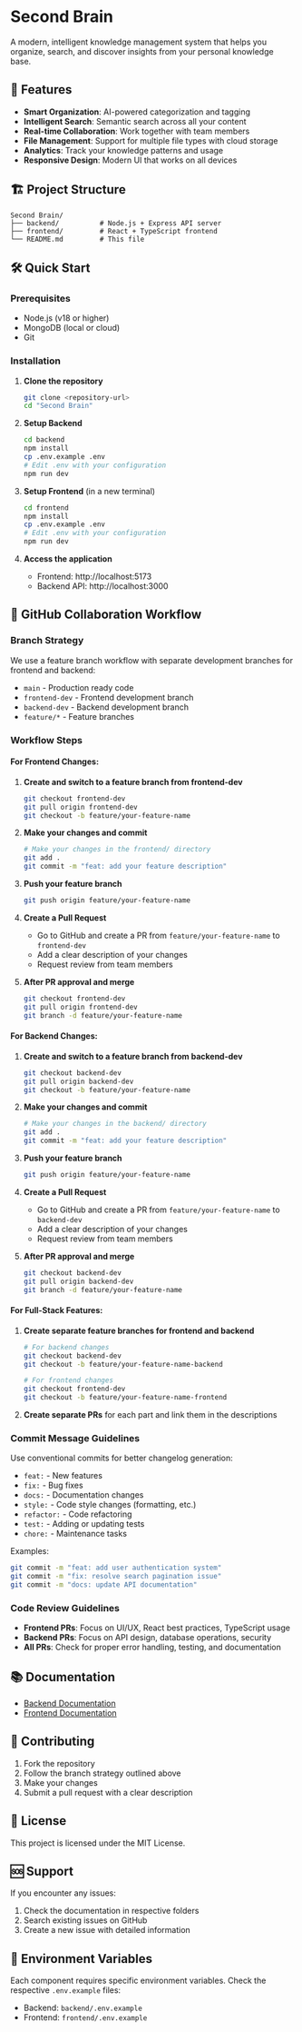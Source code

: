 # Second Brain

A modern, intelligent knowledge management system that helps you organize, search, and discover insights from your personal knowledge base.

## 🚀 Features

- **Smart Organization**: AI-powered categorization and tagging
- **Intelligent Search**: Semantic search across all your content
- **Real-time Collaboration**: Work together with team members
- **File Management**: Support for multiple file types with cloud storage
- **Analytics**: Track your knowledge patterns and usage
- **Responsive Design**: Modern UI that works on all devices

## 🏗️ Project Structure

```
Second Brain/
├── backend/          # Node.js + Express API server
├── frontend/         # React + TypeScript frontend
└── README.md         # This file
```

## 🛠️ Quick Start

### Prerequisites

- Node.js (v18 or higher)
- MongoDB (local or cloud)
- Git

### Installation

1. **Clone the repository**
   ```bash
   git clone <repository-url>
   cd "Second Brain"
   ```

2. **Setup Backend**
   ```bash
   cd backend
   npm install
   cp .env.example .env
   # Edit .env with your configuration
   npm run dev
   ```

3. **Setup Frontend** (in a new terminal)
   ```bash
   cd frontend
   npm install
   cp .env.example .env
   # Edit .env with your configuration
   npm run dev
   ```

4. **Access the application**
   - Frontend: http://localhost:5173
   - Backend API: http://localhost:3000

## 🤝 GitHub Collaboration Workflow

### Branch Strategy

We use a feature branch workflow with separate development branches for frontend and backend:

- `main` - Production ready code
- `frontend-dev` - Frontend development branch
- `backend-dev` - Backend development branch
- `feature/*` - Feature branches

### Workflow Steps

#### For Frontend Changes:

1. **Create and switch to a feature branch from frontend-dev**
   ```bash
   git checkout frontend-dev
   git pull origin frontend-dev
   git checkout -b feature/your-feature-name
   ```

2. **Make your changes and commit**
   ```bash
   # Make your changes in the frontend/ directory
   git add .
   git commit -m "feat: add your feature description"
   ```

3. **Push your feature branch**
   ```bash
   git push origin feature/your-feature-name
   ```

4. **Create a Pull Request**
   - Go to GitHub and create a PR from `feature/your-feature-name` to `frontend-dev`
   - Add a clear description of your changes
   - Request review from team members

5. **After PR approval and merge**
   ```bash
   git checkout frontend-dev
   git pull origin frontend-dev
   git branch -d feature/your-feature-name
   ```

#### For Backend Changes:

1. **Create and switch to a feature branch from backend-dev**
   ```bash
   git checkout backend-dev
   git pull origin backend-dev
   git checkout -b feature/your-feature-name
   ```

2. **Make your changes and commit**
   ```bash
   # Make your changes in the backend/ directory
   git add .
   git commit -m "feat: add your feature description"
   ```

3. **Push your feature branch**
   ```bash
   git push origin feature/your-feature-name
   ```

4. **Create a Pull Request**
   - Go to GitHub and create a PR from `feature/your-feature-name` to `backend-dev`
   - Add a clear description of your changes
   - Request review from team members

5. **After PR approval and merge**
   ```bash
   git checkout backend-dev
   git pull origin backend-dev
   git branch -d feature/your-feature-name
   ```

#### For Full-Stack Features:

1. **Create separate feature branches for frontend and backend**
   ```bash
   # For backend changes
   git checkout backend-dev
   git checkout -b feature/your-feature-name-backend
   
   # For frontend changes
   git checkout frontend-dev
   git checkout -b feature/your-feature-name-frontend
   ```

2. **Create separate PRs** for each part and link them in the descriptions

### Commit Message Guidelines

Use conventional commits for better changelog generation:

- `feat:` - New features
- `fix:` - Bug fixes
- `docs:` - Documentation changes
- `style:` - Code style changes (formatting, etc.)
- `refactor:` - Code refactoring
- `test:` - Adding or updating tests
- `chore:` - Maintenance tasks

Examples:
```bash
git commit -m "feat: add user authentication system"
git commit -m "fix: resolve search pagination issue"
git commit -m "docs: update API documentation"
```

### Code Review Guidelines

- **Frontend PRs**: Focus on UI/UX, React best practices, TypeScript usage
- **Backend PRs**: Focus on API design, database operations, security
- **All PRs**: Check for proper error handling, testing, and documentation

## 📚 Documentation

- [Backend Documentation](./backend/README.md)
- [Frontend Documentation](./frontend/README.md)

## 🤝 Contributing

1. Fork the repository
2. Follow the branch strategy outlined above
3. Make your changes
4. Submit a pull request with a clear description

## 📄 License

This project is licensed under the MIT License.

## 🆘 Support

If you encounter any issues:

1. Check the documentation in respective folders
2. Search existing issues on GitHub
3. Create a new issue with detailed information

## 🔧 Environment Variables

Each component requires specific environment variables. Check the respective `.env.example` files:

- Backend: `backend/.env.example`
- Frontend: `frontend/.env.example` 